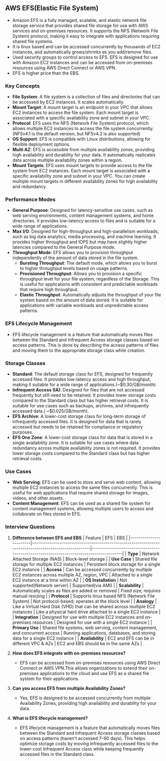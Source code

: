 ## AWS EFS(Elastic File System)

- Amazon EFS is a fully managed, scalable, and elastic network file storage service that provides shared file storage for use with AWS services and on-premises resources. It supports the NFS (Network File System) protocol, making it easy to integrate with applications requiring shared file systems.
- It is linux based and can be accessed concurrently by thousands of EC2 instances, and automatically grows/shrinks as you add/remove files.
- Used security groups to control access to EFS. EFS is designed for use with Amazon EC2 instances and can be accessed from on-premises resources using AWS Direct Connect or AWS VPN.
- EFS is higher price than the EBS.

### Key Concepts
- **File System**: A file system is a collection of files and directories that can be accessed by EC2 instances. It scales automatically.
- **Mount Target**: A mount target is an endpoint in your VPC that allows EC2 instances to access the file system. Each mount target is associated with a specific availability zone and subnet in your VPC.
- **Protocol**: EFS uses the NFS (Network File System) protocol, which allows multiple EC2 instances to access the file system concurrently. (NFSv4.1 is the default version, but NFSv4.2 is also supported)
- **OS Support**: EFS is compatible with Linux distributions, allowing for flexible deployment options.
- **Multi AZ**: EFS is accessible from multiple availability zones, providing high availability and durability for your data. It automatically replicates data across multiple availability zones within a region.
- **Mount Targets**: EFS uses mount targets to provide access to the file system from EC2 instances. Each mount target is associated with a specific availability zone and subnet in your VPC. You can create multiple mount targets in different availability zones for high availability and redundancy.

### Performance Modes
- **General Purpose**: Designed for latency-sensitive use cases, such as web serving environments, content management systems, and home directories. It provides low-latency access to files and is suitable for a wide range of applications.
- **Max I/O**: Designed for high-throughput and high-parallelism workloads, such as big data analytics, media processing, and machine learning. It provides higher throughput and IOPS but may have slightly higher latencies compared to the General Purpose mode.
- **Throughput Mode**: EFS allows you to provision throughput independently of the amount of data stored in the file system.
    - **Bursting Throughput**: The default mode, which allows you to burst to higher throughput levels based on usage patterns.
    - **Provisioned Throughput**: Allows you to provision a specific throughput level for your file system, regardless of the Storage. This is useful for applications with consistent and predictable workloads that require high throughput.
    - **Elastic Throughput**: Automatically adjusts the throughput of your file system based on the amount of data stored. It is suitable for applications with variable workloads and unpredictable access patterns.
    
### EFS Lifecycle Management
- EFS lifecycle management is a feature that automatically moves files between the Standard and Infrequent Access storage classes based on access patterns. This is done by describing the access patterns of files and moving them to the appropriate storage class while creation.

### Storage Classes
- **Standard**: The default storage class for EFS, designed for frequently accessed files. It provides low-latency access and high throughput, making it suitable for a wide range of applications.(~$0.30/GB/month)
- **Infrequent Access (IA)**: Designed for files that are not accessed frequently but still need to be retained. It provides lower storage costs compared to the Standard class but has higher retrieval costs. It is suitable for use cases such as backups, archives, and infrequently accessed data.( ~$0.025/GB/month).
- **EFS Archive**: A lower-cost storage class for long-term storage of infrequently accessed files. It is designed for data that is rarely accessed but needs to be retained for compliance or regulatory purposes.
- **EFS One Zone**: A lower-cost storage class for data that is stored in a single availability zone. It is suitable for use cases where data redundancy across multiple availability zones is not required. It provides lower storage costs compared to the Standard class but has higher retrieval costs.

### Use Cases
- **Web Serving**: EFS can be used to store and serve web content, allowing multiple EC2 instances to access the same files concurrently. This is useful for web applications that require shared storage for images, videos, and other assets.
- **Content Management**: EFS can be used as a shared file system for content management systems, allowing multiple users to access and collaborate on files stored in EFS.

### Interview Questions
1. **Difference between EFS and EBS**
    | Feature                | EFS                                                                                                   | EBS                                                                                     |
    |------------------------|-------------------------------------------------------------------------------------------------------|-----------------------------------------------------------------------------------------|
    | **Type**              | Network Attached Storage (NAS)                                                                       | Block-level storage                                                                     |
    | **Use Case**          | Shared file storage for multiple EC2 instances                                                       | Persistent block storage for a single EC2 instance                                     |
    | **Access**            | Can be accessed concurrently by multiple EC2 instances across multiple AZ, region, VPC                                               | Attached to a single EC2 instance at a time within AZ                                          |
    | **OS Installation**   | Not supported(Network server)                                                                           | Supported(via AMI)                                                                          |
    | **Scalability**       | Automatically scales as files are added or removed                                                   | Fixed size; requires manual resizing                                                  |
    | **Protocol**          | Supports linux based NFS (Network File System)                                                                   | Not protocol-based; operates at the block level                                       |
    | **Analogy**           | Like a Virtual Hard Disk (VHD) that can be shared across multiple EC2 instances                      | Like a physical hard drive attached to a single EC2 instance                          |
    | **Integration**       | Designed for use with multiple EC2 instances and on-premises resources                               | Designed for use with a single EC2 instance                                           |
    | **Primary Use**       | Shared file systems, web serving, content management, and concurrent access                          | Running applications, databases, and storing data for a single EC2 instance           |
    | **Availability** | EC2 and EFS can be in different VPC & AZs                               | EC2 and EBS should be in the same AZs                                   |

2. **How does EFS integrate with on-premises resources?**
    - EFS can be accessed from on-premises resources using AWS Direct Connect or AWS VPN.This allows organizations to extend their on-premises applications to the cloud and use EFS as a shared file system for their applications.

3. **Can you access EFS from multiple Availability Zones?**
    - Yes, EFS is designed to be accessed concurrently from multiple Availability Zones, providing high availability and durability for your data.

4. **What is EFS lifecycle management?**
    - EFS lifecycle management is a feature that automatically moves files between the Standard and Infrequent Access storage classes based on access patterns (haven't accessed 7–90 days). This helps optimize storage costs by moving infrequently accessed files to the lower-cost Infrequent Access class while keeping frequently accessed files in the Standard class.